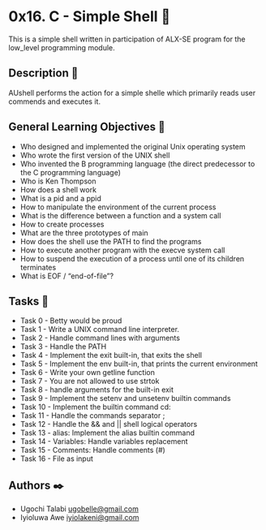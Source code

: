 # 0x16. C - Simple Shell :shell:

This is a simple shell written in participation of ALX-SE program for the low_level programming module.

## Description :speech_balloon:

AUshell performs the action for a simple shelle which primarily reads user commends and executes it.

## General Learning Objectives :hocho:

* Who designed and implemented the original Unix operating system
* Who wrote the first version of the UNIX shell
* Who invented the B programming language (the direct predecessor to the C programming language)
* Who is Ken Thompson
* How does a shell work
* What is a pid and a ppid
* How to manipulate the environment of the current process
* What is the difference between a function and a system call
* How to create processes
* What are the three prototypes of main
* How does the shell use the PATH to find the programs
* How to execute another program with the execve system call
* How to suspend the execution of a process until one of its children terminates
* What is EOF / “end-of-file”?

## Tasks :running:

* Task 0 - Betty would be proud
* Task 1 - Write a UNIX command line interpreter.
* Task 2 - Handle command lines with arguments
* Task 3 - Handle the PATH
* Task 4 - Implement the exit built-in, that exits the shell
* Task 5 - Implement the env built-in, that prints the current environment
* Task 6 - Write your own getline function
* Task 7 - You are not allowed to use strtok
* Task 8 - handle arguments for the built-in exit
* Task 9 - Implement the setenv and unsetenv builtin commands
* Task 10 - Implement the builtin command cd:
* Task 11 - Handle the commands separator ;
* Task 12 - Handle the && and || shell logical operators
* Task 13 - alias: Implement the alias builtin command
* Task 14 - Variables: Handle variables replacement
* Task 15 - Comments: Handle comments (#)
* Task 16 - File as input


## Authors :black_nib:

* Ugochi Talabi <ugobelle@gmail.com>
* Iyioluwa Awe <iyiolakeni@gmail.com>
